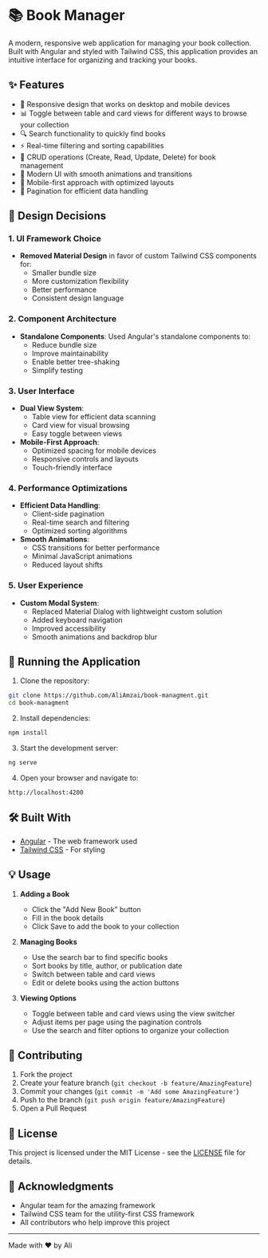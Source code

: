 # 📚 Book Manager

A modern, responsive web application for managing your book collection. Built with Angular and styled with Tailwind CSS, this application provides an intuitive interface for organizing and tracking your books.

## ✨ Features

- 📱 Responsive design that works on desktop and mobile devices
- 📊 Toggle between table and card views for different ways to browse your collection
- 🔍 Search functionality to quickly find books
- ⚡ Real-time filtering and sorting capabilities
- 📝 CRUD operations (Create, Read, Update, Delete) for book management
- 🎨 Modern UI with smooth animations and transitions
- 📱 Mobile-first approach with optimized layouts
- 🔄 Pagination for efficient data handling

## 🎨 Design Decisions

### 1. UI Framework Choice
- **Removed Material Design** in favor of custom Tailwind CSS components for:
  - Smaller bundle size
  - More customization flexibility
  - Better performance
  - Consistent design language

### 2. Component Architecture
- **Standalone Components**: Used Angular's standalone components to:
  - Reduce bundle size
  - Improve maintainability
  - Enable better tree-shaking
  - Simplify testing

### 3. User Interface
- **Dual View System**:
  - Table view for efficient data scanning
  - Card view for visual browsing
  - Easy toggle between views
- **Mobile-First Approach**:
  - Optimized spacing for mobile devices
  - Responsive controls and layouts
  - Touch-friendly interface

### 4. Performance Optimizations
- **Efficient Data Handling**:
  - Client-side pagination
  - Real-time search and filtering
  - Optimized sorting algorithms
- **Smooth Animations**:
  - CSS transitions for better performance
  - Minimal JavaScript animations
  - Reduced layout shifts

### 5. User Experience
- **Custom Modal System**:
  - Replaced Material Dialog with lightweight custom solution
  - Added keyboard navigation
  - Improved accessibility
  - Smooth animations and backdrop blur

## 🚀 Running the Application

1. Clone the repository:
```bash
git clone https://github.com/AliAmzai/book-managment.git
cd book-managment
```

2. Install dependencies:
```bash
npm install
```

3. Start the development server:
```bash
ng serve
```

4. Open your browser and navigate to:
```
http://localhost:4200
```

## 🛠️ Built With

- [Angular](https://angular.io/) - The web framework used
- [Tailwind CSS](https://tailwindcss.com/) - For styling

## 💡 Usage

1. **Adding a Book**
   - Click the "Add New Book" button
   - Fill in the book details
   - Click Save to add the book to your collection

2. **Managing Books**
   - Use the search bar to find specific books
   - Sort books by title, author, or publication date
   - Switch between table and card views
   - Edit or delete books using the action buttons

3. **Viewing Options**
   - Toggle between table and card views using the view switcher
   - Adjust items per page using the pagination controls
   - Use the search and filter options to organize your collection

## 🤝 Contributing

1. Fork the project
2. Create your feature branch (`git checkout -b feature/AmazingFeature`)
3. Commit your changes (`git commit -m 'Add some AmazingFeature'`)
4. Push to the branch (`git push origin feature/AmazingFeature`)
5. Open a Pull Request

## 📝 License

This project is licensed under the MIT License - see the [LICENSE](LICENSE) file for details.

## 🙏 Acknowledgments

- Angular team for the amazing framework
- Tailwind CSS team for the utility-first CSS framework
- All contributors who help improve this project

---

Made with ❤️ by Ali
